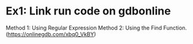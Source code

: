# Ex1: Link run code on gdbonline
 Method 1: Using Regular Expression
 Method 2: Using the Find Function. (https://onlinegdb.com/xbq0_VkBY)

